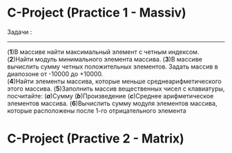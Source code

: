 # C-Project (Practice 1 - Massiv)
  Задачи  :
  ***
  (**1**)В массиве найти максимальный элемент с четным индексом.
  (**2**)Найти модуль минимального элемента массива.
  (**3**)В массиве вычислить сумму четных положительных элементов.
       Задать массив в диапозоне от -10000 до +10000.  
  (**4**)Найти элементы массива, которые меньше среднеарифметического этого массива.
  (**5**)Заполнить массив вещественных чисел с клавиатуры, посчитайте:
       (***a***)Сумму
       (***b***)Произведение
       (***c***)Среднее арифметическое элементов массива.
  (**6**)Вычислить сумму модуля элементов  массива, которые расположены после 1-го отрицательного элемента

# C-Project (Practive 2 - Matrix)
